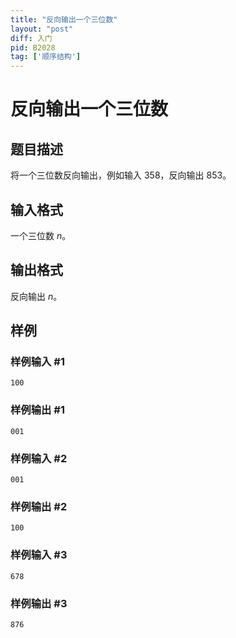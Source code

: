 ```yaml
---
title: "反向输出一个三位数"
layout: "post"
diff: 入门
pid: B2028
tag: ['顺序结构']
---
```

# 反向输出一个三位数
## 题目描述

将一个三位数反向输出，例如输入 $358$，反向输出 $853$。
## 输入格式

一个三位数 $n$。
## 输出格式

反向输出 $n$。
## 样例

### 样例输入 #1
```
100
```
### 样例输出 #1
```
001
```
### 样例输入 #2
```
001
```
### 样例输出 #2
```
100
```
### 样例输入 #3
```
678
```
### 样例输出 #3
```
876
```

